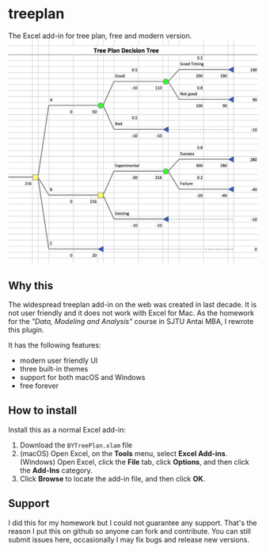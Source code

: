 # treeplan
The Excel add-in for tree plan, free and modern version.
![](screenshot-1.jpg)

## Why this
The widespread treeplan add-in on the web was created in last decade. It is not user friendly and it does not work with Excel for Mac. As the homework for the *"Data, Modeling and Analysis"* course in SJTU Antai MBA, I rewrote this plugin.

It has the following features:

* modern user friendly UI
* three built-in themes
* support for both macOS and Windows
* free forever

## How to install
Install this as a normal Excel add-in:

1. Download the `BYTreePlan.xlam` file
2. (macOS) Open Excel, on the **Tools** menu, select **Excel Add-ins**.
    (Windows) Open Excel, click the **File** tab, click **Options**, and then click the **Add-Ins** category.
3. Click **Browse** to locate the add-in file, and then click **OK**.

## Support
I did this for my homework but I could not guarantee any support. That's the reason I put this on github so anyone can fork and contribute. You can still submit issues here, occasionally I may fix bugs and release new versions.
